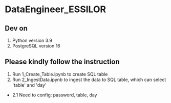 # DataEngineer_ESSILOR

## Dev on 
1. Python version 3.9
2. PostgreSQL version 16

## Please kindly follow the instruction
1. Run 1_Create_Table.ipynb to create SQL table
2. Run 2_IngestData.ipynb to ingest the data to SQL table, which can select 'table' and 'day'
  - 2.1 Need to config: password, table, day
